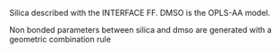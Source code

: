 Silica described with the INTERFACE FF. DMSO is the OPLS-AA model.

Non bonded parameters between silica and dmso are generated with a geometric combination rule
